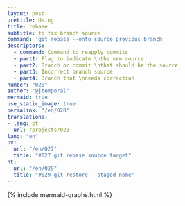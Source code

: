 ```yaml
---
layout: post
pretitle: Using
title: rebase
subtitle: to fix branch source
command: 'git rebase --onto source previous branch'
descriptors:
  - command: Command to reapply commits
  - part1: Flag to indicate \nthe new source
  - part2: Branch or commit \nthat should be the source
  - part3: Incorrect branch source
  - part4: Branch that \nneeds correction
number: "028"
author: "@jtemporal"
mermaid: true
use_static_image: true
permalink: "/en/028"
translations:
- lang: pt
  url: /projects/028
lang: "en"
pv: 
  url: "/en/027"
  title: "#027 git rebase source target"
nt:
  url: "/en/029"
  title: "#029 git restore --staged nome"
---
```


{% include mermaid-graphs.html %}